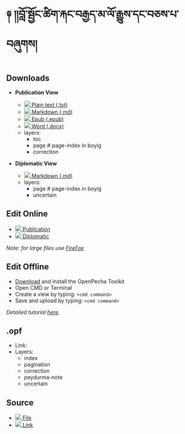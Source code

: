 # ༈ །།བློ་སྦྱོང་ཚིག་རྐང་བརྒྱད་མ་ལོ་རྒྱུས་དང་བཅས་པ་བཞུགས།

## Downloads

- **Publication View**
    - [![](https://img.icons8.com/fluent/24/000000/txt.png) Plain text (.txt)](https://github.com/OpenPecha/P000782/releases/download/V02/P000782-v001.txt)
    - [![](https://img.icons8.com/fluent/24/000000/markdown.png) Markdown (.md)](link)
    - [![](https://img.icons8.com/fluent/24/000000/epub.png) Epub (.epub)](link)
    - [![](https://img.icons8.com/fluent/24/000000/microsoft-word-2019.png) Word (.docx)](link)
    - layers:
        - toc
        - page # page-index in boyig
        - correction

- **Diplomatic View**
    - [![](https://img.icons8.com/fluent/24/000000/markdown.png) Markdown (.md)](link)
    - layers:
        - page # page-index in boyig
        - uncertain

## Edit Online

- [![](https://img.icons8.com/fluent/24/000000/edit.png) Publication](http://prose.io/#OpenPecha/P000782/)
- [![](https://img.icons8.com/fluent/24/000000/edit.png) Diplomatic](http://prose.io/#OpenPecha/P000782/tree/diplomatic)  

_Note: for large files use [FireFox](https://www.mozilla.org/)_

## Edit Offline

- [Download](link) and install the OpenPecha Toolkit
- Open CMD or Terminal
- Create a view by typing: `<cmd command>`
- Save and upload by typing: `<cmd command>`

_Detailed tutorial [here](link)._


## .opf
- Link: 
- Layers:
  - index
  - pagination
  - correction
  - peydurma-note
  - uncertain

## Source 
- [![](https://img.icons8.com/fluent/24/000000/download.png) File](https://github.com/OpenPecha/P000782/releases/download/v01/Tibetan_.-.gDams.Ngag.mDzod.html) 
- [![](https://img.icons8.com/fluent/24/000000/link.png) Link](https://gdamsngagmdzod.tsadra.org/index.php/Tibetan:%E0%BD%96%E0%BE%B3%E0%BD%BC%E0%BC%8B%E0%BD%A6%E0%BE%A6%E0%BE%B1%E0%BD%BC%E0%BD%84%E0%BC%8B%E0%BD%9A%E0%BD%B2%E0%BD%82%E0%BC%8B%E0%BD%A2%E0%BE%90%E0%BD%84%E0%BC%8B%E0%BD%96%E0%BD%A2%E0%BE%92%E0%BE%B1%E0%BD%91%E0%BC%8B%E0%BD%98%E0%BC%8B%E0%BD%A3%E0%BD%BC%E0%BC%8B%E0%BD%A2%E0%BE%92%E0%BE%B1%E0%BD%B4%E0%BD%A6%E0%BC%8B%E0%BD%91%E0%BD%84%E0%BC%8B%E0%BD%96%E0%BD%85%E0%BD%A6%E0%BC%8B%E0%BD%94%E0%BC%8B)
